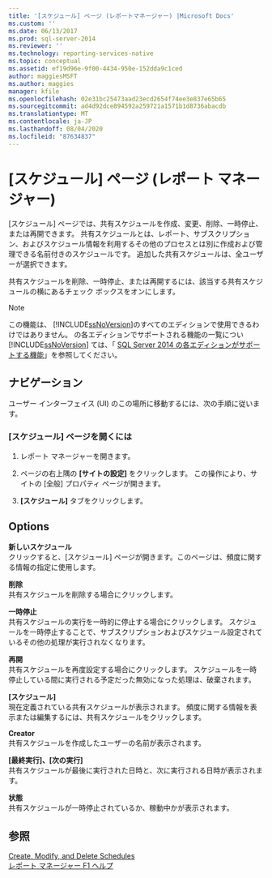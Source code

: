 ```yaml
---
title: '[スケジュール] ページ (レポートマネージャー) |Microsoft Docs'
ms.custom: ''
ms.date: 06/13/2017
ms.prod: sql-server-2014
ms.reviewer: ''
ms.technology: reporting-services-native
ms.topic: conceptual
ms.assetid: ef19d96e-9f00-4434-950e-152dda9c1ced
author: maggiesMSFT
ms.author: maggies
manager: kfile
ms.openlocfilehash: 02e31bc25473aad23ecd2654f74ee3e837e65b65
ms.sourcegitcommit: ad4d92dce894592a259721a1571b1d8736abacdb
ms.translationtype: MT
ms.contentlocale: ja-JP
ms.lasthandoff: 08/04/2020
ms.locfileid: "87634837"
---
```

# <a name="schedules-page-report-manager"></a>[スケジュール] ページ (レポート マネージャー)
  [スケジュール] ページでは、共有スケジュールを作成、変更、削除、一時停止、または再開できます。 共有スケジュールとは、レポート、サブスクリプション、およびスケジュール情報を利用するその他のプロセスとは別に作成および管理できる名前付きのスケジュールです。 追加した共有スケジュールは、全ユーザーが選択できます。  
  
 共有スケジュールを削除、一時停止、または再開するには、該当する共有スケジュールの横にあるチェック ボックスをオンにします。  
  
> [!NOTE]  
>  この機能は、 [!INCLUDE[ssNoVersion](../includes/ssnoversion-md.md)]のすべてのエディションで使用できるわけではありません。 の各エディションでサポートされる機能の一覧につい [!INCLUDE[ssNoVersion](../includes/ssnoversion-md.md)] ては、「 [SQL Server 2014 の各エディションがサポートする機能](../../2014/getting-started/features-supported-by-the-editions-of-sql-server-2014.md)」を参照してください。  
  
## <a name="navigation"></a>ナビゲーション  
 ユーザー インターフェイス (UI) のこの場所に移動するには、次の手順に従います。  
  
### <a name="to-open-the-schedules-page"></a>[スケジュール] ページを開くには  
  
1.  レポート マネージャーを開きます。  
  
2.  ページの右上隅の **[サイトの設定]** をクリックします。 この操作により、サイトの [全般] プロパティ ページが開きます。  
  
3.  **[スケジュール]** タブをクリックします。  
  
## <a name="options"></a>Options  
 **新しいスケジュール**  
 クリックすると、[スケジュール] ページが開きます。このページは、頻度に関する情報の指定に使用します。  
  
 **削除**  
 共有スケジュールを削除する場合にクリックします。  
  
 **一時停止**  
 共有スケジュールの実行を一時的に停止する場合にクリックします。 スケジュールを一時停止することで、サブスクリプションおよびスケジュール設定されているその他の処理が実行されなくなります。  
  
 **再開**  
 共有スケジュールを再度設定する場合にクリックします。 スケジュールを一時停止している間に実行される予定だった無効になった処理は、破棄されます。  
  
 **[スケジュール]**  
 現在定義されている共有スケジュールが表示されます。 頻度に関する情報を表示または編集するには、共有スケジュールをクリックします。  
  
 **Creator**  
 共有スケジュールを作成したユーザーの名前が表示されます。  
  
 **[最終実行]、[次の実行]**  
 共有スケジュールが最後に実行された日時と、次に実行される日時が表示されます。  
  
 **状態**  
 共有スケジュールが一時停止されているか、稼動中かが表示されます。  
  
## <a name="see-also"></a>参照  
 [Create, Modify, and Delete Schedules](subscriptions/create-modify-and-delete-schedules.md)   
 [レポート マネージャー F1 ヘルプ](../../2014/reporting-services/report-manager-f1-help.md)  
  
  
